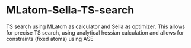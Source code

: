 # MLatom-Sella-TS-search
TS search using MLatom as calculator and Sella as optimizer. This allows for precise TS search, using analytical hessian calculation and allows for constraints (fixed atoms) using ASE

